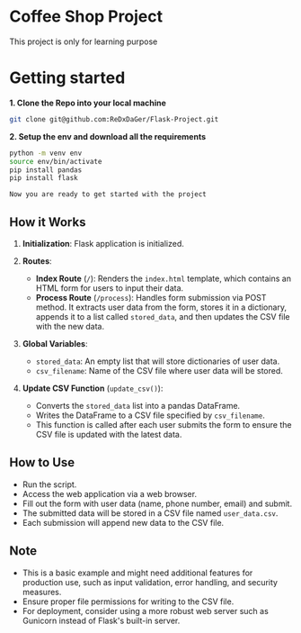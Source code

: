 # Coffee Shop Project 
This project is only for learning purpose 
# Getting started 

**1. Clone the Repo into your local machine**

```bash
git clone git@github.com:ReDxDaGer/Flask-Project.git
```
**2. Setup the env and download all the requirements**

```bash
python -m venv env
source env/bin/activate
pip install pandas
pip install flask

```

``Now you are ready to get started with the project``

## How it Works

1. **Initialization**: Flask application is initialized.

2. **Routes**:
   - **Index Route** (`/`): Renders the `index.html` template, which contains an HTML form for users to input their data.
   - **Process Route** (`/process`): Handles form submission via POST method. It extracts user data from the form, stores it in a dictionary, appends it to a list called `stored_data`, and then updates the CSV file with the new data.

3. **Global Variables**:
   - `stored_data`: An empty list that will store dictionaries of user data.
   - `csv_filename`: Name of the CSV file where user data will be stored.

4. **Update CSV Function** (`update_csv()`):
   - Converts the `stored_data` list into a pandas DataFrame.
   - Writes the DataFrame to a CSV file specified by `csv_filename`.
   - This function is called after each user submits the form to ensure the CSV file is updated with the latest data.

## How to Use

- Run the script.
- Access the web application via a web browser.
- Fill out the form with user data (name, phone number, email) and submit.
- The submitted data will be stored in a CSV file named `user_data.csv`.
- Each submission will append new data to the CSV file.

## Note

- This is a basic example and might need additional features for production use, such as input validation, error handling, and security measures.
- Ensure proper file permissions for writing to the CSV file.
- For deployment, consider using a more robust web server such as Gunicorn instead of Flask's built-in server.
